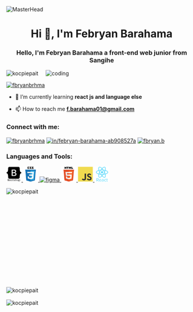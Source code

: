 ![MasterHead](https://camo.githubusercontent.com/48ec00ed4c84e771db4a1db90b56352923a8d644452a32b434d68e97006c9337/68747470733a2f2f63686b736b696c6c732e636f6d2f77702d636f6e74656e742f75706c6f6164732f323032302f30342f504e432d416e696d617465642d42616e6e6572732e676966)
<h1 align="center">Hi 👋, I'm Febryan Barahama</h1>
<h3 align="center">Hello, I'm Febryan Barahama a front-end web junior from Sangihe</h3>
<img align="right" alt="coding" width="400" src="https://camo.githubusercontent.com/cae12fddd9d6982901d82580bdf321d81fb299141098ca1c2d4891870827bf17/68747470733a2f2f6d69726f2e6d656469756d2e636f6d2f6d61782f313336302f302a37513379765349765f7430696f4a2d5a2e676966">

<p align="left"> <img src="https://komarev.com/ghpvc/?username=kocpiepait&label=Profile%20views&color=0e75b6&style=flat" alt="kocpiepait" /> </p>

<p align="left"> <a href="https://twitter.com/fbryanbrhma" target="blank"><img src="https://img.shields.io/twitter/follow/fbryanbrhma?logo=twitter&style=for-the-badge" alt="fbryanbrhma" /></a> </p>

- 🌱 I’m currently learning **react js and language else**

- 📫 How to reach me **f.barahama01@gmail.com**

<h3 align="left">Connect with me:</h3>
<p align="left">
<a href="https://twitter.com/fbryanbrhma" target="blank"><img align="center" src="https://raw.githubusercontent.com/rahuldkjain/github-profile-readme-generator/master/src/images/icons/Social/twitter.svg" alt="fbryanbrhma" height="30" width="40" /></a>
<a href="https://linkedin.com/in/in/febryan-barahama-ab908527a" target="blank"><img align="center" src="https://raw.githubusercontent.com/rahuldkjain/github-profile-readme-generator/master/src/images/icons/Social/linked-in-alt.svg" alt="in/febryan-barahama-ab908527a" height="30" width="40" /></a>
<a href="https://instagram.com/fbryan.b" target="blank"><img align="center" src="https://raw.githubusercontent.com/rahuldkjain/github-profile-readme-generator/master/src/images/icons/Social/instagram.svg" alt="fbryan.b" height="30" width="40" /></a>
</p>

<h3 align="left">Languages and Tools:</h3>
<p align="left"> <a href="https://getbootstrap.com" target="_blank" rel="noreferrer"> <img src="https://raw.githubusercontent.com/devicons/devicon/master/icons/bootstrap/bootstrap-plain-wordmark.svg" alt="bootstrap" width="40" height="40"/> </a> <a href="https://www.w3schools.com/css/" target="_blank" rel="noreferrer"> <img src="https://raw.githubusercontent.com/devicons/devicon/master/icons/css3/css3-original-wordmark.svg" alt="css3" width="40" height="40"/> </a> <a href="https://www.figma.com/" target="_blank" rel="noreferrer"> <img src="https://www.vectorlogo.zone/logos/figma/figma-icon.svg" alt="figma" width="40" height="40"/> </a> <a href="https://www.w3.org/html/" target="_blank" rel="noreferrer"> <img src="https://raw.githubusercontent.com/devicons/devicon/master/icons/html5/html5-original-wordmark.svg" alt="html5" width="40" height="40"/> </a> <a href="https://developer.mozilla.org/en-US/docs/Web/JavaScript" target="_blank" rel="noreferrer"> <img src="https://raw.githubusercontent.com/devicons/devicon/master/icons/javascript/javascript-original.svg" alt="javascript" width="40" height="40"/> </a> <a href="https://reactjs.org/" target="_blank" rel="noreferrer"> <img src="https://raw.githubusercontent.com/devicons/devicon/master/icons/react/react-original-wordmark.svg" alt="react" width="40" height="40"/> </a> </p>

<p><img align="left" width="500" height="260" src="https://github-readme-stats.vercel.app/api/top-langs?username=kocpiepait&show_icons=true&locale=en&layout=compact" alt="kocpiepait" /></p>

<p>&nbsp;<img align="center" width="500" height="380" src="https://github-readme-stats.vercel.app/api?username=kocpiepait&show_icons=true&locale=en" alt="kocpiepait" /></p>

<p><img align="center" src="https://github-readme-streak-stats.herokuapp.com/?user=kocpiepait&" alt="kocpiepait" /></p>
